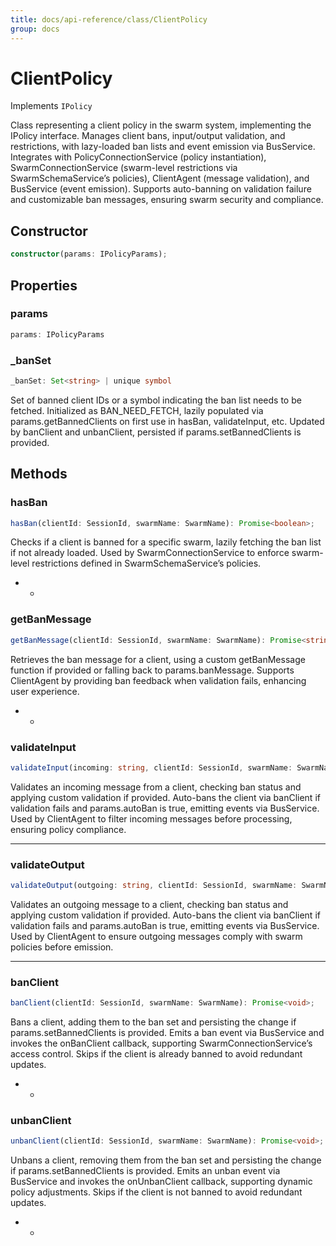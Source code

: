 ```yaml
---
title: docs/api-reference/class/ClientPolicy
group: docs
---
```


# ClientPolicy

Implements `IPolicy`

Class representing a client policy in the swarm system, implementing the IPolicy interface.
Manages client bans, input/output validation, and restrictions, with lazy-loaded ban lists and event emission via BusService.
Integrates with PolicyConnectionService (policy instantiation), SwarmConnectionService (swarm-level restrictions via SwarmSchemaService’s policies),
ClientAgent (message validation), and BusService (event emission).
Supports auto-banning on validation failure and customizable ban messages, ensuring swarm security and compliance.

## Constructor

```ts
constructor(params: IPolicyParams);
```

## Properties

### params

```ts
params: IPolicyParams
```

### _banSet

```ts
_banSet: Set<string> | unique symbol
```

Set of banned client IDs or a symbol indicating the ban list needs to be fetched.
Initialized as BAN_NEED_FETCH, lazily populated via params.getBannedClients on first use in hasBan, validateInput, etc.
Updated by banClient and unbanClient, persisted if params.setBannedClients is provided.

## Methods

### hasBan

```ts
hasBan(clientId: SessionId, swarmName: SwarmName): Promise<boolean>;
```

Checks if a client is banned for a specific swarm, lazily fetching the ban list if not already loaded.
Used by SwarmConnectionService to enforce swarm-level restrictions defined in SwarmSchemaService’s policies.
   *    *

### getBanMessage

```ts
getBanMessage(clientId: SessionId, swarmName: SwarmName): Promise<string>;
```

Retrieves the ban message for a client, using a custom getBanMessage function if provided or falling back to params.banMessage.
Supports ClientAgent by providing ban feedback when validation fails, enhancing user experience.
   *    *

### validateInput

```ts
validateInput(incoming: string, clientId: SessionId, swarmName: SwarmName): Promise<boolean>;
```

Validates an incoming message from a client, checking ban status and applying custom validation if provided.
Auto-bans the client via banClient if validation fails and params.autoBan is true, emitting events via BusService.
Used by ClientAgent to filter incoming messages before processing, ensuring policy compliance.
   *    *    *

### validateOutput

```ts
validateOutput(outgoing: string, clientId: SessionId, swarmName: SwarmName): Promise<boolean>;
```

Validates an outgoing message to a client, checking ban status and applying custom validation if provided.
Auto-bans the client via banClient if validation fails and params.autoBan is true, emitting events via BusService.
Used by ClientAgent to ensure outgoing messages comply with swarm policies before emission.
   *    *    *

### banClient

```ts
banClient(clientId: SessionId, swarmName: SwarmName): Promise<void>;
```

Bans a client, adding them to the ban set and persisting the change if params.setBannedClients is provided.
Emits a ban event via BusService and invokes the onBanClient callback, supporting SwarmConnectionService’s access control.
Skips if the client is already banned to avoid redundant updates.
   *    *

### unbanClient

```ts
unbanClient(clientId: SessionId, swarmName: SwarmName): Promise<void>;
```

Unbans a client, removing them from the ban set and persisting the change if params.setBannedClients is provided.
Emits an unban event via BusService and invokes the onUnbanClient callback, supporting dynamic policy adjustments.
Skips if the client is not banned to avoid redundant updates.
   *    *
